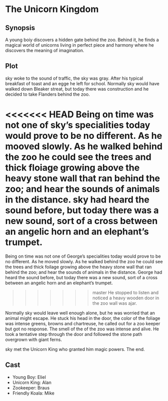 # The Unicorn Kingdom

## Synopsis

A young boiy discovers a hidden gate behind the zoo.
Behind it, he finds a magical world of unicorns living in perfect piece and harmony where he discovers the meaning of imagination.

## Plot

sky woke to the sound of traffic, the sky was gray.
After his typical breakfast of toast and an egge he left for school.
Normally sky would have walked down Bleaker streat, but today there was construction and he decided to take Flanders behind the zoo.

<<<<<<< HEAD
Being on time was not one of sky’s specialities today would prove to be no different.
As he mooved slowly.
As he walked behind the zoo he could see the trees and thick floiage growing above the heavy stone wall that ran behind the zoo; and hear the sounds of animals in the distance.
sky had heard the sound before, but today there was a new sound, sort of a cross between an angelic horn and an elephant’s trumpet.
=======
Being on time was not one of George’s specialities today would prove to be no different.
As he moved slowly.
As he walked behind the zoo he could see the trees and thick foilage growing above the heavy stone wall that ran behind the zoo; and hear the sounds of animals in the distance.
George had heard the sound before, but today there was a new sound, sort of a cross between an angelic horn and an elephant’s trumpet.
>>>>>>> master
He stopped to listen and noticed a heavy wooden door in the zoo wall was ajar.

Normally sky would leave well enough alone, but he was worried that an animal might escape.
He stuck his head in the door, the color of the foliage was intense greens, browns and chartreuse, he called out for a zoo keeper but got no response.
The smell of the of the zoo was intense and alive.
He took a tentative step through the door and followed the stone path overgrown with giant ferns.

sky met the Unicorn King who granted him magic powers.
The end.

## Cast

* Young Boy: Eliel
* Unicorn King: Alan
* Zookeeper: Braus
* Friendly Koala: Mike
